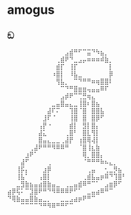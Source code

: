 # amogus

## ඞ

⠀⠀⠀⠀⠀⠀⠀⠀⠀⠀⠀⠀⠀⣠⣾⠛⠋⠉⣭⠙⠳⣦⡀⠀⠀⠀⠀
⠀⠀⠀⠀⠀⠀⠀⠀⠀⠀⠀⢀⣾⠟⠙⣀⣠⡤⠶⠶⠶⠾⣷⡀⠀⠀⠀
⠀⠀⠀⠀⠀⠀⠀⠀⠀⠀⠀⣾⡏⠀⢸⡏⠀⠀⠀⠀⠀⠀⠀⡇⠀⠀⠀
⠀⠀⠀⠀⠀⠀⠀⠀⠀⠀⠰⣿⡇⠀⠸⣧⣀⠀⠀⠀⠀⠀⠀⡿⠀⠀⠀
⠀⠀⠀⠀⠀⠀⠀⠀⠀⠀⠀⢻⣧⡀⠀⠉⠙⠛⠛⠶⢶⣿⣿⠇⠀⠀⠀
⠀⠀⠀⠀⠀⠀⠀⠀⠀⠀⠀⠀⠉⠙⠛⣿⣶⣶⢤⣤⣤⠿⠏⠀⠀⠀⠀
⠀⠀⠀⠀⠀⠀⠀⠀⠀⠀⠀⠀⣠⡾⠟⠉⢉⣛⢶⣄⠀⠀⠀⠀⠀⠀⠀
⠀⠀⠀⠀⠀⠀⠀⠀⠀⠀⣀⣤⣿⣤⣄⣀⢸⣿⠆⣿⣦⠀⠀⠀⠀⠀⠀
⠀⠀⠀⠀⠀⠀⠀⠀⠀⣼⠏⠍⠀⠀⢹⣿⠈⣿⠀⣿⣿⣧⠀⠀⠀⠀⠀
⠀⠀⠀⠀⠀⠀⠀⠀⣸⠏⠈⠀⠀⠀⢸⣿⠀⣿⠀⣿⡿⠋⠀⠀⠀⠀⠀
⠀⠀⠀⠀⠀⠀⠀⢠⡟⠐⠀⠀⠀⠀⣾⡇⠀⣻⡇⣿⡄⠀⠀⠀⠀⠀⠀
⠀⠀⠀⠀⠀⠀⠀⣼⣅⠀⠀⠀⠀⢀⣿⠃⠀⣿⣇⢻⡇⠀⠀⠀⠀⠀⠀
⠀⠀⠀⠀⠀⠀⠀⣿⣤⣄⣀⣀⢀⣼⡟⠀⢰⣿⢿⢼⡇⠀⠀⠀⠀⠀⠀
⠀⠀⠀⠀⠀⢀⣼⠟⠛⠛⠻⠿⠿⠛⠀⠀⠈⣿⢸⣆⣷⠀⠀⠀⠀⠀⠀
⠀⠀⠀⠀⣰⠟⠁⠀⠀⠀⠀⠀⠀⠀⠀⠀⠀⢿⡀⣿⣿⡄⠀⠀⠀⠀⠀
⠀⠀⠀⣼⠋⠀⠀⠀⠀⢀⠀⠀⠀⠀⠀⠀⠀⠈⠛⠛⠛⠷⠦⣄⡀⠀⠀
⠀⠀⢸⡯⡄⠀⠀⠀⣰⡿⠀⠀⠀⠀⠀⠀⠀⠀⢀⣤⠀⠀⢂⣀⡻⣦⠀
⠀⠀⢸⣧⠁⠀⠀⢠⣿⡇⠀⠀⠀⠀⠀⠀⠀⢀⣾⣧⣤⡶⠿⠙⢹⣿⠃
⠀⠀⣀⣻⣷⣦⣤⣴⣿⣷⣤⣀⠀⢀⣀⣤⣾⠿⠛⠉⠁⠀⣠⣶⡿⠋⠀
⣴⡿⢯⠅⠉⣹⣿⠟⠛⠙⠻⠿⠿⠿⠟⠋⠁⠀⣀⣤⣴⠿⠛⠉⠀⠀⠀
⠙⢿⣷⣤⣤⣿⣷⣤⣀⡀⠀⠀⣀⣀⣠⣴⡶⠟⠛⠉⠀⠀⠀⠀⠀⠀⠀
⠀⠀⠀⠉⠉⠉⠉⠙⠛⠻⠿⠛⠛⠋⠉⠀⠀⠀⠀⠀⠀⠀

